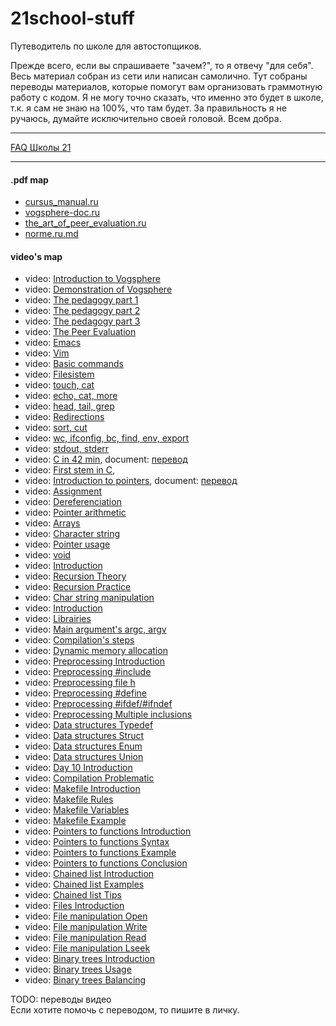# 21school-stuff #
Путеводитель по школе для автостопщиков.  
  
Прежде всего, если вы спрашиваете "зачем?", то я отвечу "для себя". Весь материал собран из сети или написан самолично. Тут собраны переводы материалов, которые помогут вам организовать граммотную работу с кодом. Я не могу точно сказать, что именно это будет в школе, т.к. я сам не знаю на 100%, что там будет. За правильность я не ручаюсь, думайте исключительно своей головой. Всем добра.

---

[FAQ Школы 21](https://docs.google.com/spreadsheets/d/1TdkoNjlj8RChC64Vi9igEjNY2q_sc_JMcunMk3oYywg/edit#gid=1558877365)

---

#### .pdf map ####
* [cursus_manual.ru](materials/cursus_manual.ru.md)
* [vogsphere-doc.ru](materials/vogsphere-doc.ru.md)
* [the_art_of_peer_evaluation.ru](materials/the_art_of_peer_evaluation.md)
* [norme.ru.md](materials/norme.ru.md)

#### video's map ####
* video: [Introduction to Vogsphere](https://youtu.be/dyLOcpZwuEA)
* video: [Demonstration of Vogsphere](https://youtu.be/Vp_1Yyoh43E)
* video: [The pedagogy part 1](https://youtu.be/BrrfcEtDeXs)
* video: [The pedagogy part 2](https://youtu.be/Vmk65GxAoXE)
* video: [The pedagogy part 3](https://youtu.be/dPwnbBVsAiY)
* video: [The Peer Evaluation](https://youtu.be/xLqp4uGx518)
* video: [Emacs](https://youtu.be/FbOvjKqBvFY)
* video: [Vim](https://youtu.be/vVbq9Y-oLUQ)
* video: [Basic commands](https://youtu.be/Q0mZn__JB0o)
* video: [Filesistem](https://youtu.be/_j2Ac-Odh5Q)
* video: [touch, cat](https://youtu.be/9wW7jhuMCQw)
* video: [echo, cat, more](https://youtu.be/MrDA7LpFWJA)
* video: [head, tail, grep](https://youtu.be/hO1Z82kS6WE)
* video: [Redirections](https://youtu.be/jcKlDWjvrzI)
* video: [sort, cut](https://youtu.be/A9Bu-zaeGZw)
* video: [wc, ifconfig, bc, find, env, export](https://youtu.be/0itcTgtTNzE)
* video: [stdout, stderr](https://youtu.be/53ez4eU3fH0)
* video: [C in 42 min](https://youtu.be/0NPVivMBRsU), document: [перевод](/todo/)
* video: [First stem in C](https://youtu.be/3Jlvk35xITA),
* video: [Introduction to pointers](https://youtu.be/lxpt8AVQ5Kc), document: [перевод](materials/videos/20_Introduction_to_pointers.md)
* video: [Assignment](https://youtu.be/RzTDMUt3mgo)
* video: [Dereferenciation](https://youtu.be/sWEy1g-GLDI)
* video: [Pointer arithmetic](https://youtu.be/ueEQnuOAMGE)
* video: [Arrays](https://youtu.be/blLbmddwu0c)
* video: [Character string](https://youtu.be/yrr_LswaLKs)
* video: [Pointer usage](https://youtu.be/A0pGkVCSfM8)
* video: [void](https://youtu.be/JPWXdTYcLzQ)
* video: [Introduction](https://youtu.be/bGZ6671Cj_I)
* video: [Recursion Theory](https://youtu.be/RmRaX9Iha7I)
* video: [Recursion Practice](https://youtu.be/ZubAomTkRW0)
* video: [Char string manipulation](https://youtu.be/FdrnM_yCvuo)
* video: [Introduction](https://youtu.be/JUasjGeHLXI)
* video: [Librairies](https://youtu.be/kAsaS2MM7Zc)
* video: [Main argument's argc, argv](https://youtu.be/ZfDXV7B9xVs)
* video: [Compilation's steps](https://youtu.be/kQgnPdU6zcI)
* video: [Dynamic memory allocation](https://youtu.be/1yM9btlR-0Y)
* video: [Preprocessing Introduction](https://youtu.be/rcn5ieaD8cw)
* video: [Preprocessing #include](https://youtu.be/2LDXHgfK1_4)
* video: [Preprocessing file h](https://youtu.be/ViBRjqykabA)
* video: [Preprocessing #define](https://youtu.be/kr-gEa7f6Yg)
* video: [Preprocessing #ifdef/#ifndef](https://youtu.be/OgH3SPmeX5E)
* video: [Preprocessing Multiple inclusions](https://youtu.be/MWXa1sZGCQE)
* video: [Data structures Typedef](https://youtu.be/y_PkveDZOzY)
* video: [Data structures Struct](https://youtu.be/iCuaJVKZIUg)
* video: [Data structures Enum](https://youtu.be/ECZYDPpAW3U)
* video: [Data structures Union](https://youtu.be/fe_jRLalFBE)
* video: [Day 10 Introduction](https://youtu.be/Wc8QrN1Pyw0)
* video: [Compilation Problematic](https://youtu.be/Hgh_ibQIKvA)
* video: [Makefile Introduction](https://youtu.be/igooG-uWJGU)
* video: [Makefile Rules](https://youtu.be/8tayuPsmFBQ)
* video: [Makefile Variables](https://youtu.be/hKN-_OBQEqc)
* video: [Makefile Example](https://youtu.be/rHsp0SWtmG0)
* video: [Pointers to functions Introduction](https://youtu.be/xGE0whWi3yA)
* video: [Pointers to functions Syntax](https://youtu.be/FtEEtW6Gdoc)
* video: [Pointers to functions Example](https://youtu.be/BImoa42olGA)
* video: [Pointers to functions Conclusion](https://youtu.be/EbVaVnTN52A)
* video: [Chained list Introduction](https://youtu.be/26dq7wNXPOo)
* video: [Chained list Examples](https://youtu.be/eUmqPMxALPQ)
* video: [Chained list Tips](https://youtu.be/bN9ZMEaagI4)
* video: [Files Introduction](https://youtu.be/ckG9V9bztD8)
* video: [File manipulation Open](https://youtu.be/u5gdVH-xkxI)
* video: [File manipulation Write](https://youtu.be/QB0OWaSdoO8)
* video: [File manipulation Read](https://youtu.be/heu6ivppeVg)
* video: [File manipulation Lseek](https://youtu.be/pFfMmVTDfm8)
* video: [Binary trees Introduction](https://youtu.be/doc0nBHKOLQ)
* video: [Binary trees Usage](https://youtu.be/KQmrVph74sg)
* video: [Binary trees Balancing](https://youtu.be/5RE6OLZK5_0)

TODO: переводы видео  
Если хотите помочь с переводом, то пишите в личку.